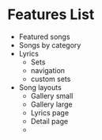 # Features List
- Featured songs
- Songs by category
- Lyrics
  - Sets
  - navigation
  - custom sets
- Song layouts
  - Gallery small
  - Gallery large
  - Lyrics page
  - Detail page
  - 
  
